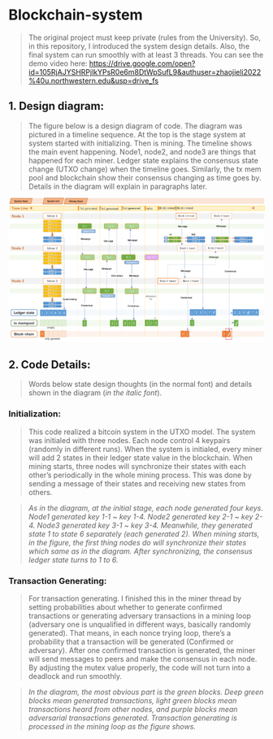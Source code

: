 # Blockchain-system

>   The original project must keep private (rules from the University). So, in this repository, I introduced the system design details. Also, the final system can run smoothly with at least 3 threads. You can see the demo video here: https://drive.google.com/open?id=105RjAJYSHRPjlkYPsR0e6m8DtWpSufL9&authuser=zhaojieli2022%40u.northwestern.edu&usp=drive_fs

## 1. Design diagram:
> The figure below is a design diagram of code. The diagram was pictured in a timeline sequence. At the top is the stage system at system started with initializing. Then is mining. The timeline shows the main event happening. Node1, node2, and node3 are things that happened for each miner. Ledger state explains the consensus state change (UTXO change) when the timeline goes. Similarly, the tx mem pool and blockchain show their consensus changing as time goes by. Details in the diagram will explain in paragraphs later.
  
![image](System_diagram.png)

## 2. Code Details:

> Words below state design thoughts (in the normal font) and details shown in the diagram (*in the italic font*).

### Initialization:
> This code realized a bitcoin system in the UTXO model. The system was initialed with three nodes. Each node control 4 keypairs (randomly in different runs). When the system is initialed, every miner will add 2 states in their ledger state value in the blockchain. When mining starts, three nodes will synchronize their states with each other’s periodically in the whole mining process. This was done by sending a message of their states and receiving new states from others. 
>   
>   
 
> *As in the diagram, at the initial stage, each node generated four keys. Node1 generated key 1-1 ~ key 1-4. Node2 generated key 2-1 ~ key 2-4. Node3 generated key 3-1 ~ key 3-4. Meanwhile, they generated state 1 to state 6 separately (each generated 2). When mining starts, in the figure, the first thing nodes do will synchronize their states which same as in the diagram. After synchronizing, the consensus ledger state turns to 1 to 6.*

### Transaction Generating:

> For transaction generating. I finished this in the miner thread by setting probabilities about whether to generate confirmed transactions or generating adversary transactions in a mining loop (adversary one is unqualified in different ways, basically randomly generated). That means, in each nonce trying loop, there’s a probability that a transaction will be generated (Confirmed or adversary). After one confirmed transaction is generated, the miner will send messages to peers and make the consensus in each node. By adjusting the mutex value properly, the code will not turn into a deadlock and run smoothly. 


> *In the diagram, the most obvious part is the green blocks. Deep green blocks mean generated transactions, light green blocks mean transactions heard from other nodes, and purple blocks mean adversarial transactions generated. Transaction generating is processed in the mining loop as the figure shows.*
>  
